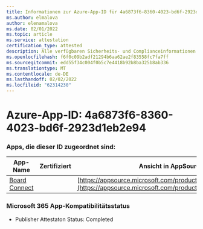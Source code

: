 ```yaml
---
title: Informationen zur Azure-App-ID für 4a6873f6-8360-4023-bd6f-2923d1eb2e94
ms.author: elmalova
author: elenamalova
ms.date: 02/01/2022
ms.topic: article
ms.service: attestation
certification_type: attested
description: Alle verfügbaren Sicherheits- und Complianceinformationen für 4a6873f6-8360-4023-bd6f-2923d1eb2e94.
ms.openlocfilehash: f6f0c09b2adf21294b6aa62ae2f83558fc7fa7ff
ms.sourcegitcommit: edd55f34c004f0b5c7e4418b92b8ba325b8ab336
ms.translationtype: MT
ms.contentlocale: de-DE
ms.lasthandoff: 02/02/2022
ms.locfileid: "62314230"
---
```

# <a name="azure-app-id-4a6873f6-8360-4023-bd6f-2923d1eb2e94"></a>Azure-App-ID: 4a6873f6-8360-4023-bd6f-2923d1eb2e94


### <a name="apps-associated-with-this-id"></a>Apps, die dieser ID zugeordnet sind:
| **App-Name** | **Zertifiziert** | **Ansicht in AppSource** |
|--------------|---------------|-----------------------|
| [Board Connect](https://docs.microsoft.com/microsoft-365-app-certification/forward/WA200001955) |  | [https://appsource.microsoft.com/product/office/WA200001955](https://appsource.microsoft.com/product/office/WA200001955) |

### <a name="microsoft-365-app-compliance-status"></a>Microsoft 365 App-Kompatibilitätsstatus
- Publisher Attestaton Status: Completed
